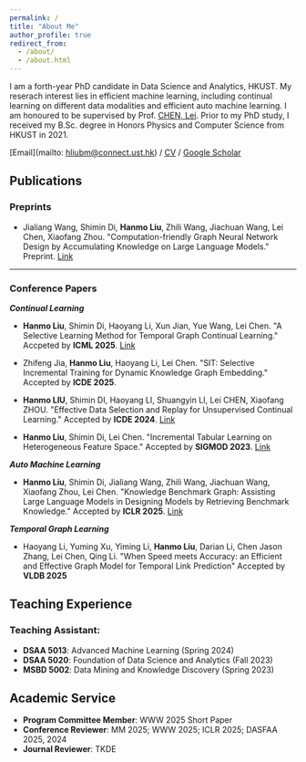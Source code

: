 ```yaml
---
permalink: /
title: "About Me"
author_profile: true
redirect_from: 
  - /about/
  - /about.html
---
```


I am a forth-year PhD candidate in Data Science and Analytics, HKUST. My reserach interest lies in efficient machine learning, including continual learning on different data modalities and efficient auto machine learning. I am honoured to be supervised by Prof. [CHEN, Lei](https://cse.hkust.edu.hk/~leichen/). Prior to my PhD study, I received my B.Sc. degree in Honors Physics and Computer Science from HKUST in 2021.

[Email](mailto: hliubm@connect.ust.hk) / [CV](https://liuhanmo321.github.io/files/Hanmo_Liu_CV.pdf) / [Google Scholar](https://scholar.google.com/citations?user=7cL-8BkAAAAJ)

## Publications

### Preprints

- Jialiang Wang, Shimin Di, **Hanmo Liu**, Zhili Wang, Jiachuan Wang, Lei Chen, Xiaofang Zhou. "Computation-friendly Graph Neural Network Design by Accumulating Knowledge on Large Language Models." Preprint. [Link](https://arxiv.org/abs/2408.06717) 

---

### Conference Papers

***Continual Learning***

- **Hanmo Liu**, Shimin Di, Haoyang Li, Xun Jian, Yue Wang, Lei Chen. "A Selective Learning Method for Temporal Graph Continual Learning." Accpeted by **ICML 2025**. [Link](https://arxiv.org/abs/2503.01580)

- Zhifeng Jia, **Hanmo Liu**, Haoyang Li, Lei Chen. "SIT: Selective Incremental Training for Dynamic Knowledge Graph Embedding." Accepted by **ICDE 2025**.

- **Hanmo LIU**, Shimin DI, Haoyang LI, Shuangyin LI, Lei CHEN, Xiaofang ZHOU. "Effective Data Selection and Replay for Unsupervised Continual Learning." Accepted by **ICDE 2024**. [Link](https://ieeexplore.ieee.org/abstract/document/10598102) 

- **Hanmo Liu**, Shimin Di, Lei Chen. "Incremental Tabular Learning on Heterogeneous Feature Space." Accepted by **SIGMOD 2023**. [Link](https://dl.acm.org/doi/10.1145/3588698)

***Auto Machine Learning***

- **Hanmo Liu**, Shimin Di, Jialiang Wang, Zhili Wang, Jiachuan Wang, Xiaofang Zhou, Lei Chen. "Knowledge Benchmark Graph: Assisting Large Language Models in Designing Models by Retrieving Benchmark Knowledge." Accepted by **ICLR 2025**. [Link](https://openreview.net/forum?id=49fIu0yDJ4&referrer=%5BAuthor%20Console%5D(%2Fgroup%3Fid%3DICLR.cc%2F2025%2FConference%2FAuthors%23your-submissions))

***Temporal Graph Learning***

- Haoyang Li, Yuming Xu, Yiming Li, **Hanmo Liu**, Darian Li, Chen Jason Zhang, Lei Chen, Qing Li. "When Speed meets Accuracy: an Efficient and Effective  Graph Model for Temporal Link Prediction" Accepted by **VLDB 2025**

## Teaching Experience

### Teaching Assistant: 

- **DSAA 5013**: Advanced Machine Learning (Spring 2024)
- **DSAA 5020**: Foundation of Data Science and Analytics (Fall 2023)
- **MSBD 5002**: Data Mining and Knowledge Discovery (Spring 2023)

## Academic Service

- **Program Committee Member**: WWW 2025 Short Paper
- **Conference Reviewer**: MM 2025; WWW 2025; ICLR 2025; DASFAA 2025, 2024
- **Journal Reviewer**: TKDE